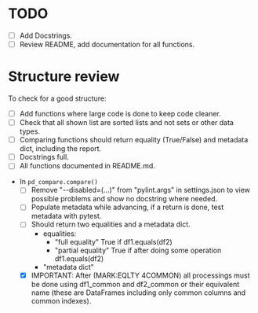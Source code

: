 # TODO
- [ ] Add Docstrings.
- [ ] Review README, add documentation for all functions.

# Structure review
To check for a good structure:
- [ ] Add functions where large code is done to keep code cleaner.
- [ ] Check that all shown list are sorted lists and not sets or other data types.
- [ ] Comparing functions should return equality (True/False) and metadata dict, including the report.
- [ ] Docstrings full.
- [ ] All functions documented in README.md.
- In `pd_compare.compare()` 
    - [ ] Remove "--disabled=(...)" from "pylint.args" in settings.json to view possible problems and show no docstring where needed.
	- [ ] Populate metadata while advancing, if a return is done, test metadata with pytest.
	- [ ] Should return two equalities and a metadata dict.
	    - equalities:
	        - "full equality" True if df1.equals(df2)
	        - "partial equality" True if after doing some operation df1.equals(df2)
		- "metadata dict"
	- [X] IMPORTANT: After (MARK:EQLTY 4COMMON) all processings must be done using df1_common and df2_common or their equivalent name (these are DataFrames including only common columns and common indexes).